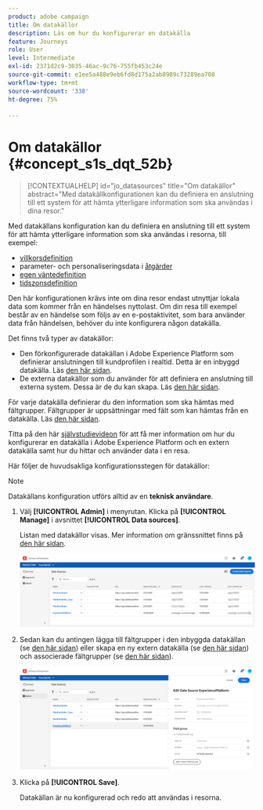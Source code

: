 ```yaml
---
product: adobe campaign
title: Om datakällor
description: Läs om hur du konfigurerar en datakälla
feature: Journeys
role: User
level: Intermediate
exl-id: 2371d2c9-3035-46ac-9c76-755fb453c24e
source-git-commit: e1ee5a488e9eb6fd8d175a2ab8989c73289ea708
workflow-type: tm+mt
source-wordcount: '338'
ht-degree: 75%

---
```


# Om datakällor {#concept_s1s_dqt_52b}

>[!CONTEXTUALHELP]
>id="jo_datasources"
>title="Om datakällor"
>abstract="Med datakällkonfigurationen kan du definiera en anslutning till ett system för att hämta ytterligare information som ska användas i dina resor."

Med datakällans konfiguration kan du definiera en anslutning till ett system för att hämta ytterligare information som ska användas i resorna, till exempel:

* [villkorsdefinition](../building-journeys/condition-activity.md)
* parameter- och personaliseringsdata i [åtgärder](../action/action.md)
* [egen väntedefinition](../building-journeys/wait-activity.md#custom)
* [tidszonsdefinition](../building-journeys/timezone-management.md)

Den här konfigurationen krävs inte om dina resor endast utnyttjar lokala data som kommer från en händelses nyttolast. Om din resa till exempel består av en händelse som följs av en e-postaktivitet, som bara använder data från händelsen, behöver du inte konfigurera någon datakälla.

Det finns två typer av datakällor:

* Den förkonfigurerade datakällan i Adobe Experience Platform som definierar anslutningen till kundprofilen i realtid. Detta är en inbyggd datakälla. Läs [den här sidan](../datasource/adobe-experience-platform-data-source.md).
* De externa datakällor som du använder för att definiera en anslutning till externa system. Dessa är de du kan skapa. Läs [den här sidan](../datasource/external-data-sources.md).

För varje datakälla definierar du den information som ska hämtas med fältgrupper. Fältgrupper är uppsättningar med fält som kan hämtas från en datakälla. Läs [den här sidan](../datasource/field-groups.md).

Titta på den här [självstudievideon](https://experienceleague.adobe.com/docs/platform-learn/tutorials/journey-orchestration/configure-data-sources.html) för att få mer information om hur du konfigurerar en datakälla i Adobe Experience Platform och en extern datakälla samt hur du hittar och använder data i en resa.

Här följer de huvudsakliga konfigurationsstegen för datakällor:

>[!NOTE]
>
>Datakällans konfiguration utförs alltid av en **teknisk användare**.

1. Välj **[!UICONTROL Admin]** i menyrutan. Klicka på **[!UICONTROL Manage]** i avsnittet **[!UICONTROL Data sources]**.

   Listan med datakällor visas. Mer information om gränssnittet finns på [den här sidan](../about/user-interface.md).

   ![](../assets/journey18.png)

1. Sedan kan du antingen lägga till fältgrupper i den inbyggda datakällan (se [den här sidan](../datasource/adobe-experience-platform-data-source.md)) eller skapa en ny extern datakälla (se [den här sidan](../datasource/external-data-sources.md)) och associerade fältgrupper (se [den här sidan](../datasource/field-groups.md)).

   ![](../assets/journey23.png)

1. Klicka på **[!UICONTROL Save]**.

   Datakällan är nu konfigurerad och redo att användas i resorna.
